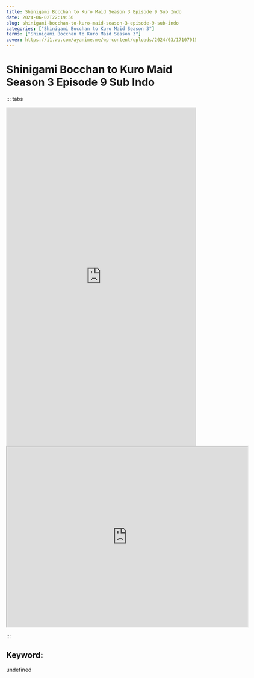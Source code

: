 ```yaml
---
title: Shinigami Bocchan to Kuro Maid Season 3 Episode 9 Sub Indo
date: 2024-06-02T22:19:50
slug: shinigami-bocchan-to-kuro-maid-season-3-episode-9-sub-indo
categories: ["Shinigami Bocchan to Kuro Maid Season 3"]
terms: ["Shinigami Bocchan to Kuro Maid Season 3"]
cover: https://i1.wp.com/ayanime.me/wp-content/uploads/2024/03/1710701520-6985-141839.jpg
---
```


# Shinigami Bocchan to Kuro Maid Season 3 Episode 9 Sub Indo

::: tabs

<iframe src="https://play.ayanime.me/include/fluidplayer/fluidplayer.php?VideoSrc1=https%3A%2F%2Fdrive.google.com%2Ffile%2Fd%2F1KMRBmVx69wiuRHBi7tNmv3ho2FtBRMca%2Fpreview&VideoType1=video%2Fmp4&VideoQuality1=480p&VideoSrc2=https%3A%2F%2Fdrive.google.com%2Ffile%2Fd%2F1zXd-J-7wdzrtH3VbCbXNJLcjIcf0qDzB%2Fpreview&VideoType2=video%2Fmp4&VideoQuality2=720p&VideoSrc3=https%3A%2F%2Fdrive.google.com%2Ffile%2Fd%2F1_ukpUlqRWXP0dt_-XQtVitSD96bOuM_y%2Fpreview&VideoType3=video%2Fmp4&VideoQuality3=1080p&VideoSrc4=&VideoType4=&VideoQuality4=&VideoPoster=&VideoTrack1=&kind1=&srclang1=&label1=&default1=&VideoTrack2=&kind2=&srclang2=&label2=&default2=&player=fluid+player&server=Drive+API&api=&width=100%25&height=900px" frameborder="0" width="100%" height="900px" allowfullscreen="allowfullscreen" scrolling="no"></iframe>
<iframe src="https://drive.google.com/file/d/1_ukpUlqRWXP0dt_-XQtVitSD96bOuM_y/preview" width="640" height="480" allow="accelerometer; autoplay; encrypted-media; gyroscope; fullscreen; picture-in-picture" scrolling="no" seamless="" sandbox="allow-same-origin allow-scripts"></iframe>

:::

## Keyword:
undefined
